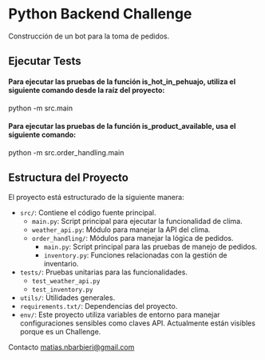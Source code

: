 # Python Backend Challenge
Construcción de un bot para la toma de pedidos.

## Ejecutar Tests

#### Para ejecutar las pruebas de la función is_hot_in_pehuajo, utiliza el siguiente comando desde la raíz del proyecto:
python -m src.main

#### Para ejecutar las pruebas de la función is_product_available, usa el siguiente comando:
python -m src.order_handling.main

## Estructura del Proyecto
El proyecto está estructurado de la siguiente manera:

* `src/`: Contiene el código fuente principal.
  * `main.py`: Script principal para ejecutar la funcionalidad de clima.
  * `weather_api.py`: Módulo para manejar la API del clima.
  * `order_handling/`: Módulos para manejar la lógica de pedidos.
    * `main.py`: Script principal para las pruebas de manejo de pedidos.
    * `inventory.py`: Funciones relacionadas con la gestión de inventario.
* `tests/`: Pruebas unitarias para las funcionalidades.
  * `test_weather_api.py`
  * `test_inventory.py`
* `utils/`: Utilidades generales.
* `requirements.txt/`: Dependencias del proyecto.
* `env/`: Este proyecto utiliza variables de entorno para manejar configuraciones sensibles como claves API. Actualmente están visibles porque es un Challenge.



Contacto
matias.nbarbieri@gmail.com

